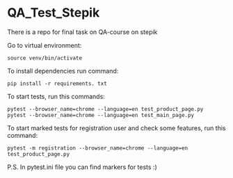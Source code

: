 # QA_Test_Stepik
There is a repo for final task on QA-course on stepik

Go to virtual environment:
```
source venv/bin/activate
```

To install dependencies run command:  
```
pip install -r requirements. txt
```

To start tests, run this commands: 
```commandline
pytest --browser_name=chrome --language=en test_product_page.py
pytest --browser_name=chrome --language=en test_main_page.py
```

To start marked tests for registration user and check some features, run this command:
```commandline
pytest -m registration --browser_name=chrome --language=en test_product_page.py
```

P.S. In pytest.ini file you can find markers for tests :)